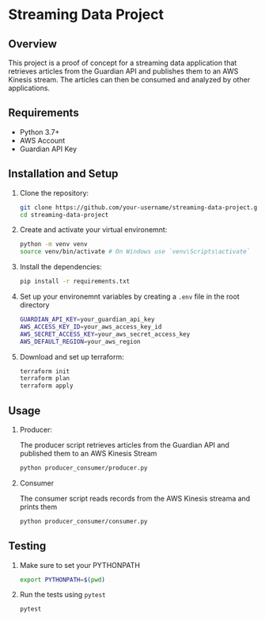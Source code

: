 # Streaming Data Project

## Overview

This project is a proof of concept for a streaming data application that retrieves articles from the Guardian API and publishes them to an AWS Kinesis stream. The articles can then be consumed and analyzed by other applications.

## Requirements

- Python 3.7+
- AWS Account
- Guardian API Key

## Installation and Setup

1. Clone the repository:

   ```bash
   git clone https://github.com/your-username/streaming-data-project.git
   cd streaming-data-project
   ```

2. Create and activate your virtual environemnt:
    ```bash
   python -m venv venv
   source venv/bin/activate # On Windows use `venv\Scripts\activate`
    ```

3. Install the dependencies:

    ``` bash
    pip install -r requirements.txt
    ```
4. Set up your environemnt variables by creating a `.env` file in the root directory

    ``` bash
    GUARDIAN_API_KEY=your_guardian_api_key
    AWS_ACCESS_KEY_ID=your_aws_access_key_id
    AWS_SECRET_ACCESS_KEY=your_aws_secret_access_key
    AWS_DEFAULT_REGION=your_aws_region
    ```
5. Download and set up terraform:
    ``` bash
    terraform init
    terraform plan
    terraform apply
## Usage

1. Producer:

    The producer script retrieves articles from the Guardian API and published them to an AWS Kinesis Stream
    ``` bash
    python producer_consumer/producer.py
    ```
2. Consumer

    The consumer script reads records from the AWS Kinesis streama and prints them
    ``` bash
    python producer_consumer/consumer.py
    ```
## Testing

1. Make sure to set your PYTHONPATH
    ``` bash
    export PYTHONPATH=$(pwd)
    ```
2. Run the tests using `pytest`
    ``` bash
    pytest
    ```
